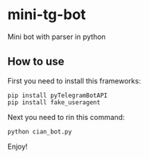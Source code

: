 # mini-tg-bot
Mini bot with parser in python

## How to use
First you need to install this frameworks:

    pip install pyTelegramBotAPI
    pip install fake_useragent

Next you need to rin this command:

    python cian_bot.py
    
Enjoy! 

